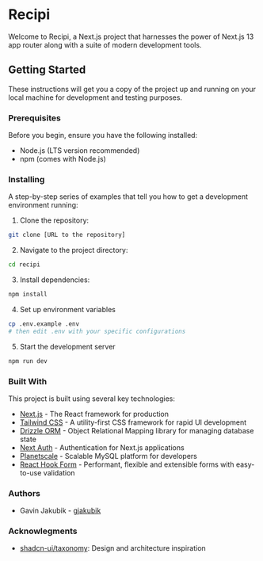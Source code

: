 # Recipi

Welcome to Recipi, a Next.js project that harnesses the power of Next.js 13 app router along with a suite of modern development tools.

## Getting Started

These instructions will get you a copy of the project up and running on your local machine for development and testing purposes.

### Prerequisites

Before you begin, ensure you have the following installed:

- Node.js (LTS version recommended)
- npm (comes with Node.js)

### Installing

A step-by-step series of examples that tell you how to get a development environment running:

1. Clone the repository:

```bash
git clone [URL to the repository]
```

2. Navigate to the project directory:

```bash
cd recipi
```

3. Install dependencies:

```bash
npm install
```

4. Set up environment variables

```bash
cp .env.example .env
# then edit .env with your specific configurations
```

5. Start the development server

```bash
npm run dev
```

### Built With

This project is built using several key technologies:

- [Next.js](https://nextjs.org/) - The React framework for production
- [Tailwind CSS](https://tailwindcss.com/) - A utility-first CSS framework for rapid UI development
- [Drizzle ORM](https://github.com/drizzle-orm/drizzle) - Object Relational Mapping library for managing database state
- [Next Auth](https://next-auth.js.org/) - Authentication for Next.js applications
- [Planetscale](https://planetscale.com/) - Scalable MySQL platform for developers
- [React Hook Form](https://react-hook-form.com/) - Performant, flexible and extensible forms with easy-to-use validation

### Authors

- Gavin Jakubik - [gjakubik](https://github.com/gjakubik)

### Acknowlegments

- [shadcn-ui/taxonomy](https://github.com/shadcn-ui/taxonomy): Design and architecture inspiration
